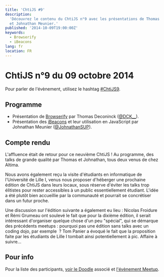 ```yaml
---
title: 'ChtiJS #9'
description:
  'Découvrez le contenu du ChtiJS n°9 avec les présentations de Thomas Deconinck
  et Johnathan Meunier.'
published: '2014-10-09T19:00:00Z'
keywords:
  - Browserify
  - iBeacons
lang: fr
location: FR
---
```


# ChtiJS n°9 du 09 octobre 2014

Pour parler de l'évènement, utilisez le hashtag
[#ChtiJS9](https://twitter.com/search?q=%23ChtiJS9&src=hash).

## Programme

- Présentation de [Browserify](http://browserify.org/) par Thomas Deconinck
  ([@DCK\_\_](https://twitter.com/DCK__)).
- Présentation des [iBeacons](https://fr.wikipedia.org/wiki/IBeacon) et leur
  utilisation en JavaScript par Johnathan Meunier
  ([@JohnathanSUP](https://twitter.com/JohnathanSUP)).
  
## Compte rendu

L'affluence était de retour pour ce neuvième ChtiJS ! Au programme, des talks de
grande qualité par Thomas et Johnathan, tous deux venus de chez Altima.

Nous avons également reçu la visite d'étudiants en informatique de l'Université
de Lille I, venus nous proposer d'héberger une prochaine édition de ChtiJS dans
leurs locaux, sous réserve d'éviter les talks trop élitistes pour rester
accessibles à un public essentiellement étudiant. L'idée a été plutôt bien
accueillie par la communauté et pourrait se concrétiser dans un futur proche.

Une discussion sur l'édition suivante a également eu lieu : Nicolas Froidure et
Rémi Grumeau ont soulevé le fait que pour la dixième édition, il serait
intéressant d'organiser quelque chose d'un peu "spécial", qui se démarque des
précédents meetups : pourquoi pas une édition sans talks avec un coding dojo,
par exemple  ? Tom Panier a évoqué le fait que la proposition faite par les
étudiants de Lille I tombait ainsi potentiellement à pic. Affaire à suivre...

## Pour info

Pour la liste des participants,
[voir le Doodle](http://doodle.com/r2afv2286viszchb) associé et
[l'évènement Meetup](http://www.meetup.com/FranceJS/events/208222662/).
